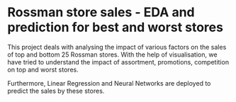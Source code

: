 # Rossman store sales - EDA and prediction for best and worst stores

This project deals with analysing the impact of various factors on the sales of top and bottom 25 Rossman stores. With the help of visualisation, we have tried to understand the impact of assortment, promotions, competition on top and worst stores.

Furthermore, Linear Regression and Neural Networks are deployed to predict the sales by these stores.
